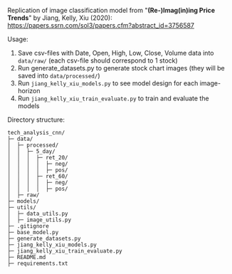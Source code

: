 Replication of image classification model from "**(Re-)Imag(in)ing Price Trends**" by Jiang, Kelly, Xiu (2020):
https://papers.ssrn.com/sol3/papers.cfm?abstract_id=3756587

Usage:
1. Save csv-files with Date, Open, High, Low, Close, Volume data into `data/raw/` (each csv-file should correspond to 1 stock)
2. Run generate_datasets.py to generate stock chart images (they will be saved into `data/processed/`)
3. Run `jiang_kelly_xiu_models.py` to see model design for each image-horizon
3. Run `jiang_kelly_xiu_train_evaluate.py` to train and evaluate the models


Directory structure:
```
tech_analysis_cnn/
├─ data/
│  ├─ processed/
│  │  ├─ 5_day/
│  │  │  ├─ ret_20/
│  │  │  │  ├─ neg/
│  │  │  │  ├─ pos/
│  │  │  ├─ ret_60/
│  │  │  │  ├─ neg/
│  │  │  │  ├─ pos/
│  ├─ raw/
├─ models/
├─ utils/
│  ├─ data_utils.py
│  ├─ image_utils.py
├─ .gitignore
├─ base_model.py
├─ generate_datasets.py
├─ jiang_kelly_xiu_models.py
├─ jiang_kelly_xiu_train_evaluate.py
├─ README.md
├─ requirements.txt
```
